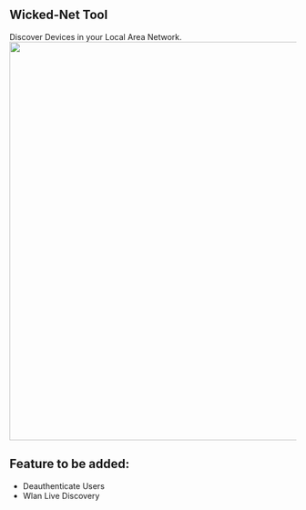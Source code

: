 ## Wicked-Net Tool
Discover Devices in your Local Area Network.
<img src="https://coursemarks.com/wp-content/uploads/2020/11/2948934_985b_4.jpg" width=700px>

## Feature to be added:
- Deauthenticate Users
- Wlan Live Discovery


